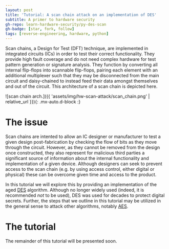 ```yaml
---
layout: post
title: 'Tutorial: A scan chain attack on an implementation of DES'
subtitle: A primer to hardware security
gh-repo: learn-hardware-security/py-des-scan
gh-badge: [star, fork, follow]
tags: [reverse-engineering, hardware, python]
---
```


Scan chains, a Design  for Test (DFT) technique, are implemented in integrated circuits (ICs) in order to test their correct functionality. They provide high fault coverage and do not need complex hardware for test pattern generation or signature analysis. They function by converting all internal flip-flops into scannable flip-flops, pairing each element with an additional multiplexer such that they may be disconnected from the main circuit and daisy-chained to instead feed their data amongst themselves and out of the circuit. This architecture of a scan chain is depicted here.

![scan chain arch.]({{ 'assets/img/hw-scan-attack/scan_chain.png' | relative_url }}){: .mx-auto.d-block :}

# The issue

Scan chains are intented to allow an IC designer or manufacturer to test a given design post-fabrication by checking the flow of bits as they move through the circuit. 
However, as they cannot be removed from the design once constructed, they also represent for malicious third parties a significant source of information about the internal functionality and implementation of a given device. 
Although designers can seek to prevent access to the scan chain (e.g. by using access control, either digital or physical) these can be overcome given time and access to the product.

In this tutorial we will explore this by providing an implementation of the aged [DES](https://en.wikipedia.org/wiki/Data_Encryption_Standard) algorithm.
Although no longer widely used (indeed, it is recommended _not_ to be used), DES was used for decades to protect digital secrets.
Further, the steps that we outline in this tutorial may be utilized in the general sense to attack other algorithms, notably [AES](https://ieeexplore.ieee.org/abstract/document/6847798).

# The tutorial

The remainder of this tutorial will be presented soon.
